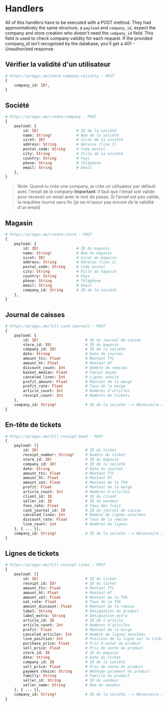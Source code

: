 # Handlers

All of this handlers have to be executed with a POST method. They had approximatively the same structure, a `payload` and `company_id`, expect the company and store creation who doesn't need the `company_id` field. This field is used to check company validity for each request. If the provided company_id isn't recognized by the database, you'll get a 401 - Unauthorized response.

## Vérifier la validité d'un utilisateur

```graphql
# https://progys.me/check-company-validity - POST
{
    company_id: ID!,
}
```

## Société

```graphql
# https://progys.me/create-company - POST
{
    payload: {
        id: ID!                 # ID de la société
        name: String!           # Nom de la société
        siret: ID!              # Siret de la société
        address: String         # Adresse (line_1)
        postal_code: String     # Code postal
        city: String            # Ville de la société
        country: String         # Pays
        phone: String           # Téléphone
        email: String           # Email
    },
}
```

> Note: Quand tu crée une company, je crée un utilisateur par défault avec l'email de la company
> **Important**: Il faut que l'email soit valide pour recevoir un email avec le mot de passe. Si l'email est pas valide, la requêtes tourne sans fin (je ne m'assur pas encore de la validité d'un email)

## Magasin

```graphql
# https://progys.me/create-store - POST
{
    payload: {
        id: ID!                 # ID du magasin
        name: String!           # Nom du magasin
        siret: ID!              # Siret du magasin
        address: String         # Adresse (line_1)
        postal_code: String     # Code postal
        city: String            # Ville du magasin
        country: String         # Pays
        phone: String           # Téléphone
        email: String           # Email
        company_id: String      # ID de la société
    },
}
```

## Journal de caisses

```graphql
# https://progys.me/fill-cash-journals - POST
{
    payload: {
        id: ID!                     # ID du journal de caisse
        store_id: ID!               # ID du magasin
        company_id: ID!             # ID de la société
        date: String                # Date du journal
        amount_ttc: Float           # Montant TTC
        amount_ht: Float            # Montant HT
        discount_count: Int         # Nombre de remises
        basket_median: Float        # Panier moyen
        canceled_lines: Int         # Lignes annulé
        profit_amount: Float        # Montant de la marge
        profit_rate: Float          # Taux de la marge
        article_count: Int          # Nombres d'articles
        receipt_count: Int          # Nombres de tickets
    },
    company_id: String!             # ID de la société --> Nécessaire a la vérification de chaque requêtes
}
```

## En-tête de tickets

```graphql
# https://progys.me/fill-receipt-head - POST
{
    payload: [{
        id: ID!                     # ID du ticket
        receipt_number: String!     # Numéro du ticket
        store_id: ID!               # ID du magasin
        company_id: ID!             # ID de la société
        date: String                # Date du journal
        amount_ttc: Float           # Montant TTC
        amount_ht: Float            # Montant HT
        amount_vat: Float           # Montant de la TVA
        profit: Float               # Montant de la marge
        article_count: Int          # Nombres d'articles
        client_id: ID               # ID du client
        seller_id: ID               # ID du vendeur
        fees_rate: Float            # Taux des frais
        cash_journal_id: ID         # ID du journal de caisse
        canceled_lines: Int         # Nombre de lignes annulées
        discount_rate: Float        # Taux de la remise
        line_count: Int             # Nombres de lignes
    }, { ... }],
    company_id: String!             # ID de la société --> Nécessaire a la vérification de chaque requêtes
}
```

## Lignes de tickets

```graphql
# https://progys.me/fill-receipt-lines - POST
{
    payload: [{
        id: ID!                     # ID du ticket
        receipt_id: ID!             # ID du ticket
        amount_ttc: Float           # Montant TTC
        amount_ht: Float            # Montant HT
        amount_vat: Float           # Montant de la TVA
        vat_rate: Float             # Taux de la TVA
        amount_discount: Float      # Montant de la remise
        label: String               # Désignation du produit
        label_extra: String         # Désignation extra
        article_id: ID              # ID de l'article
        article_count: Int          # Nombres d'articles
        profit: Float               # Montant de la marge
        canceled_articles: Int      # Nombre de lignes annulées
        line_position: Int          # Position de la ligne sur le ticket
        purchase_price: Float       # Prix d'achat du produit
        sell_price: Float           # Prix de vente du produit
        store_id: ID                # ID du magasin
        date: String                # Date du ticket
        company_id: ID              # ID de la société
        sell_price: Float           # Prix de vente du produit
        payment_choice: String      # Méthode paiement du produit
        familly: String             # Famille du produit
        seller_id: String           # ID du vendeur
        seller_name: String         # Nom du vendeur
    }, { ... }],
    company_id: String!             # ID de la société --> Nécessaire a la vérification de chaque requêtes
}
```
